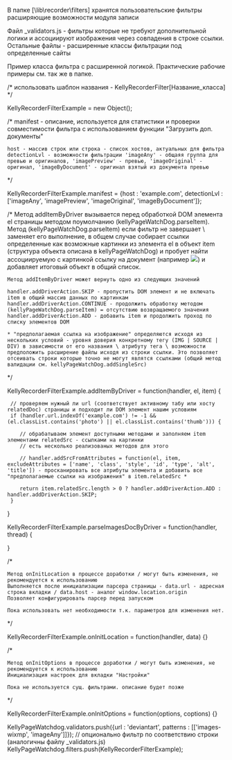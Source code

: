 В папке [\lib\recorder\filters] хранятся пользовательские фильтры расширяющие возможности модуля записи

Файл _validators.js - фильтры которые не требуют дополнительной логики и ассоциируют изображения через совпадения в строке ссылки.
Остальные файлы - расширенные классы фильтрации под определенные сайты

Пример класса фильтра с расширенной логикой. Практические рабочие примеры см. так же в папке. 

/* использовать шаблон названия - KellyRecorderFilter[Название_класса] */

KellyRecorderFilterExample = new Object(); 

/*
    manifest - описание, используется для статистики и проверки совместимости фильтра с использованием функции "Загрузить доп. документы"
    
    host - массив строк или строка - список хостов, актуальных для фильтра
    detectionLvl - возможности фильтрации 'imageAny' - общаяя группа для превью и оригиналов, 'imagePreview' - превью, 'imageOriginal' - оригинал, 'imageByDocument' - оригинал взятый из документа превью
*/

KellyRecorderFilterExample.manifest = {host : 'example.com', detectionLvl : ['imageAny', 'imagePreview', 'imageOriginal', 'imageByDocument']}; 

/*
    Метод addItemByDriver вызывается перед обработкой DOM элемента el страницы методом поумолчанию (kellyPageWatchDog.parseItem). 
    Метод (kellyPageWatchDog.parseItem) если фильтр не завершает \ заменяет его выполнение, в общем случае собирает ссылки определенные как возможные картинки из элемента el в объект item (структура объекта описана в kellyPageWatchDog) и пробует найти ассоциируемую с картинкой ссылку на документ (например <a href="документ содержащий оригинал"><img src="превью"></a>) и добавляет итоговый объект в общий список.
    
    Метод addItemByDriver может вернуть одно из следующих значений
    
    handler.addDriverAction.SKIP - пропустить DOM элемент и не включать item в общий массив данных по картинкам
    handler.addDriverAction.CONTINUE - продолжить обработку методом (kellyPageWatchDog.parseItem) = отсутствию возвращаемого значения
    handler.addDriverAction.ADD - добавить item и продолжить проход по списку элементов DOM
    
    * "предполагаемая ссылка на изображение" определяются исходя из нескольких условий - уровня доверия конкретному тегу (IMG | SOURCE | DIV) в зависимости от его названия \ атрибуту тега \ возможности предположить расширение файлы исходя из строки ссылки. Это позволяет отсеивать строки которые точно не могут являтся ссылками (общий метод валидации см. kellyPageWatchDog.addSingleSrc)
*/

KellyRecorderFilterExample.addItemByDriver = function(handler, el, item) {
      
     // проверяем нужный ли url (соответствует активному табу или хосту relatedDoc) страницы и подходит ли DOM элемент нашим условиям
     if (handler.url.indexOf('example.com') != -1 && (el.classList.contains('photo') || el.classList.contains('thumb'))) {
        
        // обрабатываем элемент доступными методами и заполняем item элементами relatedSrc - ссылками на картинки
        // есть несколько реализованых методов для этого
        
        // handler.addSrcFromAttributes = function(el, item, excludeAttributes = ['name', 'class', 'style', 'id', 'type', 'alt', 'title']) - просканировать все атрибуты элемента и добавить все "предполагаемые ссылки на изображения" в item.relatedSrc * 
        
        return item.relatedSrc.length > 0 ? handler.addDriverAction.ADD : handler.addDriverAction.SKIP;    
     }
}

KellyRecorderFilterExample.parseImagesDocByDriver = function(handler, thread) {
    
}

/* 

    Метод onInitLocation в процессе доработки / могут быть изменения, не рекомендуется к использованию
    Выполняется после инициализации парсера страницы - data.url - адресная строка вкладки / data.host - аналог window.location.origin
    Позволяет конфигурировать парсер перед запуском
    
    Пока использовать нет необходимости т.к. параметров для изменения нет.
*/

KellyRecorderFilterExample.onInitLocation = function(handler, data) {}

/* 

    Метод onInitOptions в процессе доработки / могут быть изменения, не рекомендуется к использованию
    Инициализация настроек для вкладки "Настройки"
    
    Пока не используется сущ. фильтрами. описание будет позже
*/

KellyRecorderFilterExample.onInitOptions = function(options, coptions) {}


KellyPageWatchdog.validators.push({url : 'deviantart', patterns : [['images-wixmp', 'imageAny']]}); // опционально фильтр по соответствию строки (аналогичны файлу _validators.js)
KellyPageWatchdog.filters.push(KellyRecorderFilterExample);